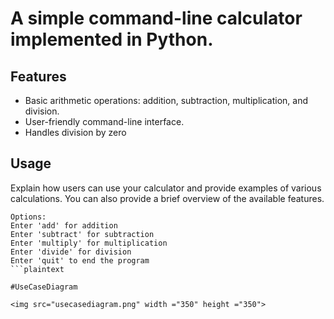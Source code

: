 # A simple command-line calculator implemented in Python.
## Features
- Basic arithmetic operations: addition, subtraction, multiplication, and division.
- User-friendly command-line interface.
- Handles division by zero
## Usage
Explain how users can use your calculator and provide examples of various calculations. You can also provide a brief overview of the available features.
```plaintext
Options:
Enter 'add' for addition
Enter 'subtract' for subtraction
Enter 'multiply' for multiplication
Enter 'divide' for division
Enter 'quit' to end the program
```plaintext

#UseCaseDiagram

<img src="usecasediagram.png" width ="350" height ="350">


